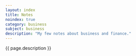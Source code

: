 ```yaml
---
layout: index
title: Notes
noindex: true
category: business
subject: business
description: "My few notes about business and finance."
---
```


{{ page.description }}
